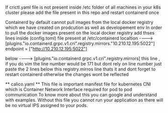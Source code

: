 If crictl.yaml file is not present inside /etc folder of all machines in your k8s cluster please add the file present in this repo
and restart containerd once

Containerd by default cannot pull images from the local docker registry which we have created on prodcution as well as developement env
In order to pull the docker images present on the local docker registry add thses lines inside (config.toml) file present at /etc/containerd localtion
---->
[plugins."io.containerd.grpc.v1.cri".registry.mirrors."10.210.12.195:5022"]
             endpoint = ["http://10.210.12.195:5022"]

below ----> [plugins."io.containerd.grpc.v1.cri".registry.mirrors]   this line , if you do vim the line number would be 171 but dont rely on line number 
just paste the 2 lines below this registry.mirros line thats it and dont forget to restart containerd otherwise the changes wont be reflected


** calico.yaml **
This file is important manifest file for kubernetes CNI which is Container Network Interface required for pod to pod communication
To know more about this you can google and understand with examples. Without this file you cannot run your application as there will be no virtual IPS
assigned to your pods.

